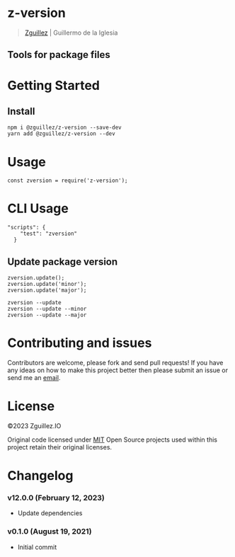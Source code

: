 # z-version

> [Zguillez](https://zguillez.io) | Guillermo de la Iglesia

## Tools for package files

# Getting Started

## Install

```
npm i @zguillez/z-version --save-dev
yarn add @zguillez/z-version --dev
```

# Usage

```
const zversion = require('z-version');
```

# CLI Usage

```
"scripts": {
    "test": "zversion"
  }
```

## Update package version

```
zversion.update();
zversion.update('minor');
zversion.update('major');
```

```
zversion --update
zversion --update --minor
zversion --update --major
```

# Contributing and issues

Contributors are welcome, please fork and send pull requests! If you have any ideas on how to make this project better
then please submit an issue or send me an [email](mailto:guillermo@delaiglesia.email).

# License

©2023 Zguillez.IO

Original code licensed under [MIT](https://en.wikipedia.org/wiki/MIT_License) Open Source projects used within this
project retain their original licenses.

# Changelog

### v12.0.0 (February 12, 2023)

* Update dependencies

### v0.1.0 (August 19, 2021)

* Initial commit
